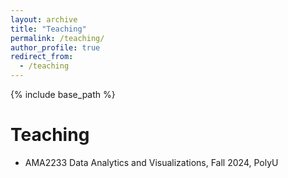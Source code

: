 ```yaml
---
layout: archive
title: "Teaching"
permalink: /teaching/
author_profile: true
redirect_from:
  - /teaching
---
```

{% include base_path %}

Teaching
=====
* AMA2233 Data Analytics and Visualizations, Fall 2024, PolyU

